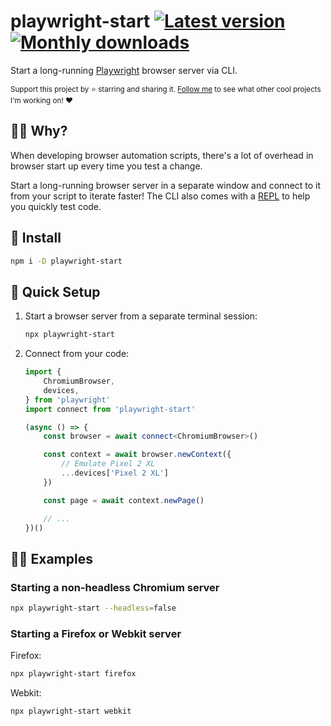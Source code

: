 # playwright-start [![Latest version](https://badgen.net/npm/v/playwright-start)](https://npm.im/playwright-start) [![Monthly downloads](https://badgen.net/npm/dm/playwright-start)](https://npm.im/playwright-start)

Start a long-running [Playwright](https://playwright.dev) browser server via CLI.

<sub>Support this project by ⭐️ starring and sharing it. [Follow me](https://github.com/privatenumber) to see what other cool projects I'm working on! ❤️</sub>

## 🙋‍♂️ Why?
When developing browser automation scripts, there's a lot of overhead in browser start up every time you test a change.

Start a long-running browser server in a separate window and connect to it from your script to iterate faster! The CLI also comes with a [REPL](https://en.wikipedia.org/wiki/Read%E2%80%93eval%E2%80%93print_loop) to help you quickly test code.

## 🚀 Install
```sh
npm i -D playwright-start
```

## 🚦 Quick Setup
1. Start a browser server from a separate terminal session:
	```sh
	npx playwright-start
	```

2. Connect from your code:
	```ts
	import {
	    ChromiumBrowser,
	    devices,
	} from 'playwright'
	import connect from 'playwright-start'

	(async () => {
	    const browser = await connect<ChromiumBrowser>()

	    const context = await browser.newContext({
	        // Emulate Pixel 2 XL
	        ...devices['Pixel 2 XL']
	    })

	    const page = await context.newPage()

	    // ...
	})()
	```

## 👨‍🏫 Examples

### Starting a non-headless Chromium server

```sh
npx playwright-start --headless=false
```

### Starting a Firefox or Webkit server

Firefox:
```sh
npx playwright-start firefox
```

Webkit:
```sh
npx playwright-start webkit
```
